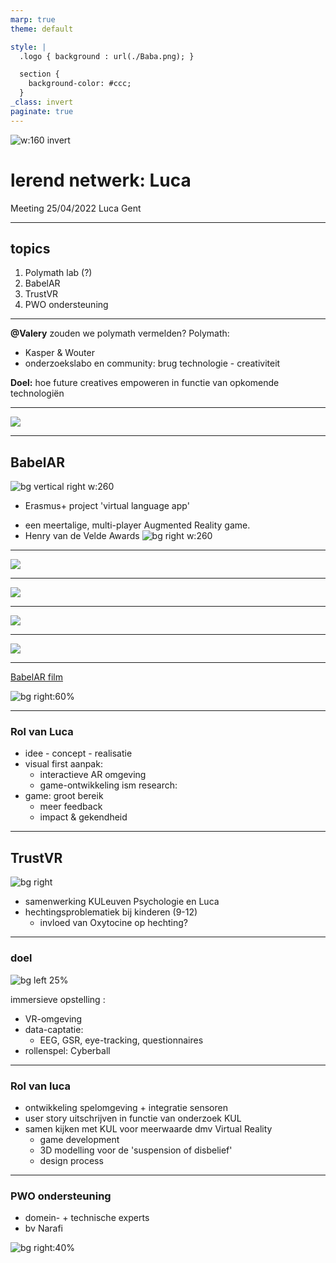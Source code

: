 ```yaml
---
marp: true
theme: default

style: |
  .logo { background : url(./Baba.png); }

  section {
    background-color: #ccc;
  }
_class: invert
paginate: true
---
```


![w:160 invert](luca_logo.png)

# lerend netwerk: Luca

Meeting 25/04/2022 Luca Gent

<!-- 
1. Hoe wordt kunst en design ingezet in onderzoek?
2. wat betekent kunst in onderzoek? -->

--- 

## topics

1. Polymath lab (?)
2. BabelAR <!--https://docs.google.com/presentation/d/1bUIL82ro1EIso9SZqvoJfxPGN7ETAxMsVLvuQK2gd0I/edit#slide=id.p2 -->
3. TrustVR
4. PWO ondersteuning

---

**@Valery** zouden we polymath vermelden?
Polymath: 
- Kasper & Wouter
- onderzoekslabo en community: brug technologie - creativiteit

**Doel:** hoe future creatives empoweren in functie van opkomende technologiën

---

![](babelAR/babelar_1_.png)

---

## BabelAR

<!-- De Polymath meerwaarde is dat we associatiever kunnen conceptualiseren door artistieke en technologische context -->
<!-- ![](logo_virtulapp_name2.jpg) -->
![bg  vertical right w:260](Baba.png)

- Erasmus+ project 'virtual language app'
<!-- - oorsprong: noden van leerkrachten bij multilinguale educatie, kennisopbouw van en creeren van tools voor multilinguale educatie: hoe kunnen kinderen zelfstandig collaboratief leren in een multilinguale omgeving, hoe kunnen leerkrachten dit faciliteren en gaan ze hiermee om. -->
- een meertalige, multi-player Augmented Reality game. 
- Henry van de Velde Awards 
![bg right w:260](henry.png)
  <!-- - Doel: spelenderwijs kinderen van 7-12 tonen wat de waarde van hun taal/talen is en hoe ze die talenkennis kunnen activeren. 
  - Multilingualiteit hoeft geen hindernis te zijn -->
--- 

![](babelAR/babelar_4.png)

---

![](babelAR/babelar_5.png)

---

![](babelAR/babelar_6.png)

---

![](babelAR/babelar_2.png)

---

[BabelAR film](https://vimeo.com/473359440)

![bg right:60%](babelAR/babelar_1.png)

--- 

### Rol van Luca

- idee - concept - realisatie
- visual first aanpak: 
  - interactieve AR omgeving
  - game-ontwikkeling ism research:
  <!-- - creatieve aanpak voor betrokkenheid van de kinderen
  - iteratief proces: in samenwerking met zowel de kinderen, leerkrachten als onderzoekers.  -->
- game: groot bereik
  - meer feedback 
  - impact & gekendheid
<!-- - geheel mogelijk door link artistieke en technologische context -->

--- 

## TrustVR

![bg right](ostracism.png)

- samenwerking KULeuven Psychologie en Luca
- hechtingsproblematiek bij kinderen (9-12)
  - invloed van Oxytocine op hechting?

---

### doel

![bg left 25%](social-care.png)

immersieve opstelling :
  - VR-omgeving
  - data-captatie: 
    - EEG, GSR, eye-tracking, questionnaires
  - rollenspel: Cyberball


---

### Rol van luca

- ontwikkeling spelomgeving + integratie sensoren
- user story uitschrijven in functie van onderzoek KUL
- samen kijken met KUL voor meerwaarde dmv Virtual Reality
  - game development
  - 3D modelling voor de 'suspension of disbelief'
  - design process

---

### PWO ondersteuning

- domein- + technische experts
- bv Narafi 

![bg right:40%](Narafi.PNG)

